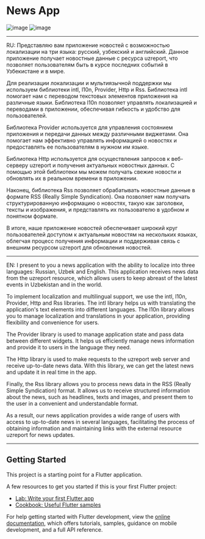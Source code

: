 # News App

![image](https://github.com/TashM26/News-App/assets/137183001/5ab46096-f797-42c1-b8d3-be8b51ecab3c)
![image](https://github.com/TashM26/News-App/assets/137183001/fc77457f-2af9-452e-8d1f-2ba7b073e399)

--------------------------------------------------------------------------------------------------------------------------------------------------------------------

RU: Представляю вам приложение новостей с возможностью локализации на три языка: русский, узбекский и английский. Данное приложение получает новостные данные с ресурса uzreport, что позволяет пользователям быть в курсе последних событий в Узбекистане и в мире.

Для реализации локализации и мультиязычной поддержки мы используем библиотеки intl, l10n, Provider, Http и Rss. Библиотека intl помогает нам с переводом текстовых элементов приложения на различные языки. Библиотека l10n позволяет управлять локализацией и переводами в приложении, обеспечивая гибкость и удобство для пользователей.

Библиотека Provider используется для управления состоянием приложения и передачи данных между различными виджетами. Она помогает нам эффективно управлять информацией о новостях и предоставлять ее пользователям в нужном им языке.

Библиотека Http используется для осуществления запросов к веб-серверу uzreport и получения актуальных новостных данных. С помощью этой библиотеки мы можем получать свежие новости и обновлять их в реальном времени в приложении.

Наконец, библиотека Rss позволяет обрабатывать новостные данные в формате RSS (Really Simple Syndication). Она позволяет нам получать структурированную информацию о новостях, такую как заголовки, тексты и изображения, и представлять их пользователю в удобном и понятном формате.

В итоге, наше приложение новостей обеспечивает широкий круг пользователей доступом к актуальным новостям на нескольких языках, облегчая процесс получения информации и поддерживая связь с внешним ресурсом uzreport для обновления новостей.

--------------------------------------------------------------------------------------------------------------------------------------------------------------------

EN: I present to you a news application with the ability to localize into three languages: Russian, Uzbek and English. This application receives news data from the uzreport resource, which allows users to keep abreast of the latest events in Uzbekistan and in the world.

To implement localization and multilingual support, we use the intl, l10n, Provider, Http and Rss libraries. The intl library helps us with translating the application's text elements into different languages. The l10n library allows you to manage localization and translations in your application, providing flexibility and convenience for users.

The Provider library is used to manage application state and pass data between different widgets. It helps us efficiently manage news information and provide it to users in the language they need.

The Http library is used to make requests to the uzreport web server and receive up-to-date news data. With this library, we can get the latest news and update it in real time in the app.

Finally, the Rss library allows you to process news data in the RSS (Really Simple Syndication) format. It allows us to receive structured information about the news, such as headlines, texts and images, and present them to the user in a convenient and understandable format.

As a result, our news application provides a wide range of users with access to up-to-date news in several languages, facilitating the process of obtaining information and maintaining links with the external resource uzreport for news updates.

--------------------------------------------------------------------------------------------------------------------------------------------------------------------

## Getting Started

This project is a starting point for a Flutter application.

A few resources to get you started if this is your first Flutter project:

- [Lab: Write your first Flutter app](https://docs.flutter.dev/get-started/codelab)
- [Cookbook: Useful Flutter samples](https://docs.flutter.dev/cookbook)

For help getting started with Flutter development, view the
[online documentation](https://docs.flutter.dev/), which offers tutorials,
samples, guidance on mobile development, and a full API reference.
